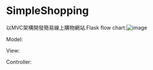 # SimpleShopping
以MVC架構開發簡易線上購物網站.Flask
flow chart:![image](flowchart.jpg)

Model:

View:

Controller:
